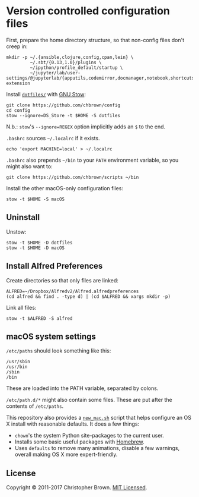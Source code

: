# Version controlled configuration files

First, prepare the home directory structure, so that non-config files don't creep in:

    mkdir -p ~/.{ansible,clojure,config,cpan,lein} \
             ~/.sbt/{0.13,1.0}/plugins \
             ~/ipython/profile_default/startup \
             ~/jupyter/lab/user-settings/@jupyterlab/{apputils,codemirror,docmanager,notebook,shortcuts,statusbar}-extension

Install [`dotfiles/`](dotfiles/) with [GNU Stow](https://www.gnu.org/software/stow/):

    git clone https://github.com/chbrown/config
    cd config
    stow --ignore=DS_Store -t $HOME -S dotfiles

N.b.: `stow`'s `--ignore=REGEX` option implicitly adds an `$` to the end.

`.bashrc` sources `~/.localrc` if it exists.

    echo 'export MACHINE=local' > ~/.localrc

`.bashrc` also prepends `~/bin` to your `PATH` environment variable,
so you might also want to:

    git clone https://github.com/chbrown/scripts ~/bin

Install the other macOS-only configuration files:

    stow -t $HOME -S macOS


## Uninstall

Unstow:

    stow -t $HOME -D dotfiles
    stow -t $HOME -D macOS


## Install Alfred Preferences

Create directories so that only files are linked:

    ALFRED=~/Dropbox/Alfredv2/Alfred.alfredpreferences
    (cd alfred && find . -type d) | (cd $ALFRED && xargs mkdir -p)

Link all files:

    stow -t $ALFRED -S alfred


## macOS system settings

`/etc/paths` should look something like this:

    /usr/sbin
    /usr/bin
    /sbin
    /bin

These are loaded into the PATH variable, separated by colons.

`/etc/path.d/*` might also contain some files. These are put after the contents of `/etc/paths`.

This repository also provides a [`new_mac.sh`](new_mac.sh) script that helps configure an OS X install with reasonable defaults.
It does a few things:

* `chown`'s the system Python site-packages to the current user.
* Installs some basic useful packages with [Homebrew](http://brew.sh/).
* Uses `defaults` to remove many animations, disable a few warnings, overall making OS X more expert-friendly.


## License

Copyright © 2011-2017 Christopher Brown. [MIT Licensed](https://chbrown.github.io/licenses/MIT/#2011-2017).
